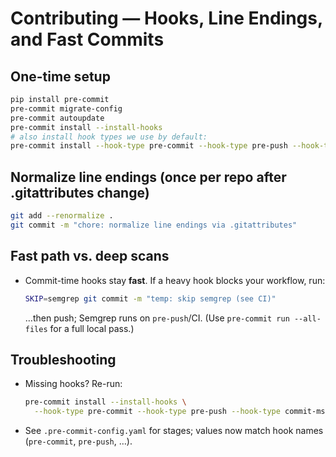 # Contributing — Hooks, Line Endings, and Fast Commits

## One-time setup
```bash
pip install pre-commit
pre-commit migrate-config
pre-commit autoupdate
pre-commit install --install-hooks
# also install hook types we use by default:
pre-commit install --hook-type pre-commit --hook-type pre-push --hook-type commit-msg
```

## Normalize line endings (once per repo after .gitattributes change)
```bash
git add --renormalize .
git commit -m "chore: normalize line endings via .gitattributes"
```

## Fast path vs. deep scans
- Commit-time hooks stay **fast**. If a heavy hook blocks your workflow, run:
  ```bash
  SKIP=semgrep git commit -m "temp: skip semgrep (see CI)"
  ```
  …then push; Semgrep runs on `pre-push`/CI. (Use `pre-commit run --all-files` for a full local pass.)

## Troubleshooting
- Missing hooks? Re-run:
  ```bash
  pre-commit install --install-hooks \
    --hook-type pre-commit --hook-type pre-push --hook-type commit-msg
  ```
- See `.pre-commit-config.yaml` for stages; values now match hook names (`pre-commit`, `pre-push`, …).
